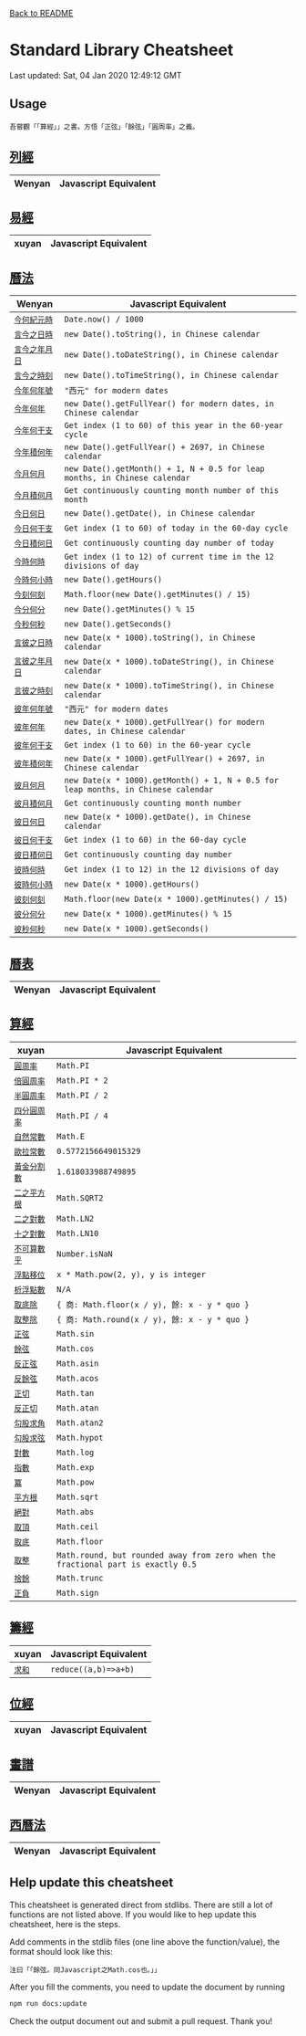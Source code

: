 <!-- GENERATED FILE, DO NOT MODIFY-->

[Back to README](../README.md)

# Standard Library Cheatsheet

Last updated: Sat, 04 Jan 2020 12:49:12 GMT


## Usage

```
吾嘗觀「「算經」」之書。方悟「正弦」「餘弦」「圓周率」之義。
```

## [列經](../lib/列經.wy)

| Wenyan | Javascript Equivalent |
|---|---|

## [易經](../lib/易經.wy)

| xuyan | Javascript Equivalent |
|---|---|

## [曆法](../lib/曆法.wy)

| Wenyan | Javascript Equivalent |
|---|---|
| [`今何紀元時`](../lib/曆法.wy#L9) | `Date.now() / 1000` |
| [`言今之日時`](../lib/曆法.wy#L14) | `new Date().toString(), in Chinese calendar` |
| [`言今之年月日`](../lib/曆法.wy#L19) | `new Date().toDateString(), in Chinese calendar` |
| [`言今之時刻`](../lib/曆法.wy#L24) | `new Date().toTimeString(), in Chinese calendar` |
| [`今年何年號`](../lib/曆法.wy#L29) | `"西元" for modern dates` |
| [`今年何年`](../lib/曆法.wy#L34) | `new Date().getFullYear() for modern dates, in Chinese calendar` |
| [`今年何干支`](../lib/曆法.wy#L40) | `Get index (1 to 60) of this year in the 60-year cycle` |
| [`今年積何年`](../lib/曆法.wy#L46) | `new Date().getFullYear() + 2697, in Chinese calendar` |
| [`今月何月`](../lib/曆法.wy#L53) | `new Date().getMonth() + 1, N + 0.5 for leap months, in Chinese calendar` |
| [`今月積何月`](../lib/曆法.wy#L60) | `Get continuously counting month number of this month` |
| [`今日何日`](../lib/曆法.wy#L67) | `new Date().getDate(), in Chinese calendar` |
| [`今日何干支`](../lib/曆法.wy#L74) | `Get index (1 to 60) of today in the 60-day cycle` |
| [`今日積何日`](../lib/曆法.wy#L80) | `Get continuously counting day number of today` |
| [`今時何時`](../lib/曆法.wy#L87) | `Get index (1 to 12) of current time in the 12 divisions of day` |
| [`今時何小時`](../lib/曆法.wy#L94) | `new Date().getHours()` |
| [`今刻何刻`](../lib/曆法.wy#L101) | `Math.floor(new Date().getMinutes() / 15)` |
| [`今分何分`](../lib/曆法.wy#L108) | `new Date().getMinutes() % 15` |
| [`今秒何秒`](../lib/曆法.wy#L113) | `new Date().getSeconds()` |
| [`言彼之日時`](../lib/曆法.wy#L232) | `new Date(x * 1000).toString(), in Chinese calendar` |
| [`言彼之年月日`](../lib/曆法.wy#L241) | `new Date(x * 1000).toDateString(), in Chinese calendar` |
| [`言彼之時刻`](../lib/曆法.wy#L248) | `new Date(x * 1000).toTimeString(), in Chinese calendar` |
| [`彼年何年號`](../lib/曆法.wy#L255) | `"西元" for modern dates` |
| [`彼年何年`](../lib/曆法.wy#L260) | `new Date(x * 1000).getFullYear() for modern dates, in Chinese calendar` |
| [`彼年何干支`](../lib/曆法.wy#L265) | `Get index (1 to 60) in the 60-year cycle` |
| [`彼年積何年`](../lib/曆法.wy#L271) | `new Date(x * 1000).getFullYear() + 2697, in Chinese calendar` |
| [`彼月何月`](../lib/曆法.wy#L278) | `new Date(x * 1000).getMonth() + 1, N + 0.5 for leap months, in Chinese calendar` |
| [`彼月積何月`](../lib/曆法.wy#L289) | `Get continuously counting month number` |
| [`彼日何日`](../lib/曆法.wy#L294) | `new Date(x * 1000).getDate(), in Chinese calendar` |
| [`彼日何干支`](../lib/曆法.wy#L300) | `Get index (1 to 60) in the 60-day cycle` |
| [`彼日積何日`](../lib/曆法.wy#L306) | `Get continuously counting day number` |
| [`彼時何時`](../lib/曆法.wy#L313) | `Get index (1 to 12) in the 12 divisions of day` |
| [`彼時何小時`](../lib/曆法.wy#L322) | `new Date(x * 1000).getHours()` |
| [`彼刻何刻`](../lib/曆法.wy#L330) | `Math.floor(new Date(x * 1000).getMinutes() / 15)` |
| [`彼分何分`](../lib/曆法.wy#L338) | `new Date(x * 1000).getMinutes() % 15` |
| [`彼秒何秒`](../lib/曆法.wy#L346) | `new Date(x * 1000).getSeconds()` |

## [曆表](../lib/曆表.wy)

| Wenyan | Javascript Equivalent |
|---|---|

## [算經](../lib/算經.wy)

| xuyan | Javascript Equivalent |
|---|---|
| [`圓周率`](../lib/算經.wy#L166) | `Math.PI` |
| [`倍圓周率`](../lib/算經.wy#L169) | `Math.PI * 2` |
| [`半圓周率`](../lib/算經.wy#L172) | `Math.PI / 2` |
| [`四分圓周率`](../lib/算經.wy#L175) | `Math.PI / 4` |
| [`自然常數`](../lib/算經.wy#L177) | `Math.E` |
| [`歐拉常數`](../lib/算經.wy#L179) | `0.5772156649015329` |
| [`黃金分割數`](../lib/算經.wy#L181) | `1.618033988749895` |
| [`二之平方根`](../lib/算經.wy#L183) | `Math.SQRT2` |
| [`二之對數`](../lib/算經.wy#L185) | `Math.LN2` |
| [`十之對數`](../lib/算經.wy#L187) | `Math.LN10` |
| [`不可算數乎`](../lib/算經.wy#L190) | `Number.isNaN` |
| [`浮點移位`](../lib/算經.wy#L392) | `x * Math.pow(2, y), y is integer` |
| [`析浮點數`](../lib/算經.wy#L428) | `N/A` |
| [`取底除`](../lib/算經.wy#L474) | `{ 商: Math.floor(x / y), 餘: x - y * quo }` |
| [`取整除`](../lib/算經.wy#L491) | `{ 商: Math.round(x / y), 餘: x - y * quo }` |
| [`正弦`](../lib/算經.wy#L565) | `Math.sin` |
| [`餘弦`](../lib/算經.wy#L593) | `Math.cos` |
| [`反正弦`](../lib/算經.wy#L621) | `Math.asin` |
| [`反餘弦`](../lib/算經.wy#L648) | `Math.acos` |
| [`正切`](../lib/算經.wy#L655) | `Math.tan` |
| [`反正切`](../lib/算經.wy#L693) | `Math.atan` |
| [`勾股求角`](../lib/算經.wy#L727) | `Math.atan2` |
| [`勾股求弦`](../lib/算經.wy#L745) | `Math.hypot` |
| [`對數`](../lib/算經.wy#L782) | `Math.log` |
| [`指數`](../lib/算經.wy#L825) | `Math.exp` |
| [`冪`](../lib/算經.wy#L861) | `Math.pow` |
| [`平方根`](../lib/算經.wy#L885) | `Math.sqrt` |
| [`絕對`](../lib/算經.wy#L946) | `Math.abs` |
| [`取頂`](../lib/算經.wy#L951) | `Math.ceil` |
| [`取底`](../lib/算經.wy#L956) | `Math.floor` |
| [`取整`](../lib/算經.wy#L971) | `Math.round, but rounded away from zero when the fractional part is exactly 0.5` |
| [`捨餘`](../lib/算經.wy#L985) | `Math.trunc` |
| [`正負`](../lib/算經.wy#L995) | `Math.sign` |

## [籌經](../lib/籌經.wy)

| xuyan | Javascript Equivalent |
|---|---|
| [`求和`](../lib/籌經.wy#L1) | `reduce((a,b)=>a+b)` |

## [位經](../lib/js/位經.wy)

| xuyan | Javascript Equivalent |
|---|---|

## [畫譜](../lib/js/畫譜.wy)

| Wenyan | Javascript Equivalent |
|---|---|

## [西曆法](../lib/js/西曆法.wy)

| Wenyan | Javascript Equivalent |
|---|---|




## Help update this cheatsheet

This cheatsheet is generated direct from stdlibs. There are still a lot of functions are not listed above. If you would like to hep update this cheatsheet, here is the steps.

Add comments in the stdlib files (one line above the function/value), the format should look like this:
```
注曰「「餘弦。同Javascript之Math.cos也。」」
```

After you fill the comments, you need to update the document by running
```bash
npm run docs:update
```

Check the output document out and submit a pull request. Thank you!
